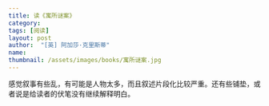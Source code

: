 ```yaml
---
title: 读《寓所谜案》 
category:  
tags: [阅读]  
layout: post  
author:  "[英] 阿加莎·克里斯蒂"
name: 
thumbnail: /assets/images/books/寓所谜案.jpg
---
```


感觉叙事有些乱，有可能是人物太多，而且叙述片段化比较严重。还有些铺垫，或者说是给读者的伏笔没有继续解释明白。
